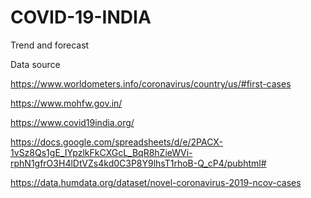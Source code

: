 # COVID-19-INDIA






Trend and forecast 

Data source

https://www.worldometers.info/coronavirus/country/us/#first-cases


https://www.mohfw.gov.in/   

https://www.covid19india.org/

https://docs.google.com/spreadsheets/d/e/2PACX-1vSz8Qs1gE_IYpzlkFkCXGcL_BqR8hZieWVi-rphN1gfrO3H4lDtVZs4kd0C3P8Y9lhsT1rhoB-Q_cP4/pubhtml#

https://data.humdata.org/dataset/novel-coronavirus-2019-ncov-cases






